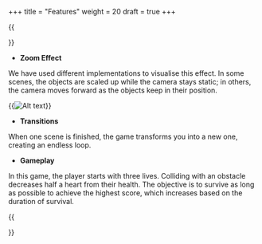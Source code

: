 +++
title = "Features"
weight = 20
draft = true
+++

{{<section title="Features">}}

* **Zoom Effect**

We have used different implementations to visualise this effect. In some scenes, the objects are scaled up while the camera stays static; in others, the camera moves forward as the objects keep in their position.

{{<image src="infinite_mushroom.gif" alt="Alt text">}}


* **Transitions**

When one scene is finished, the game transforms you into a new one, creating an endless loop.

* **Gameplay**

In this game, the player starts with three lives. Colliding with an obstacle decreases half a heart from their health. The objective is to survive as long as possible to achieve the highest score, which increases based on the duration of survival.

{{</section>}}
